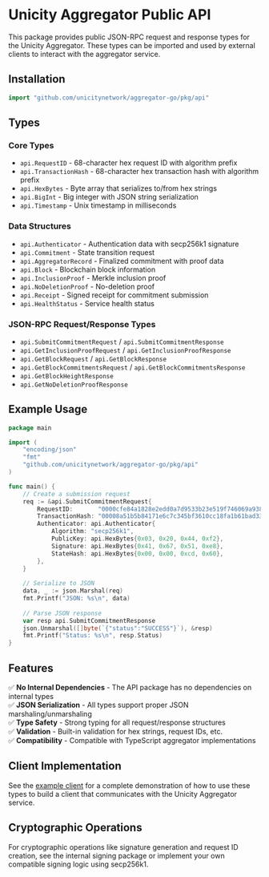 # Unicity Aggregator Public API

This package provides public JSON-RPC request and response types for the Unicity Aggregator. These types can be imported and used by external clients to interact with the aggregator service.

## Installation

```go
import "github.com/unicitynetwork/aggregator-go/pkg/api"
```

## Types

### Core Types
- `api.RequestID` - 68-character hex request ID with algorithm prefix
- `api.TransactionHash` - 68-character hex transaction hash with algorithm prefix  
- `api.HexBytes` - Byte array that serializes to/from hex strings
- `api.BigInt` - Big integer with JSON string serialization
- `api.Timestamp` - Unix timestamp in milliseconds

### Data Structures
- `api.Authenticator` - Authentication data with secp256k1 signature
- `api.Commitment` - State transition request
- `api.AggregatorRecord` - Finalized commitment with proof data
- `api.Block` - Blockchain block information
- `api.InclusionProof` - Merkle inclusion proof
- `api.NoDeletionProof` - No-deletion proof
- `api.Receipt` - Signed receipt for commitment submission
- `api.HealthStatus` - Service health status

### JSON-RPC Request/Response Types
- `api.SubmitCommitmentRequest` / `api.SubmitCommitmentResponse`
- `api.GetInclusionProofRequest` / `api.GetInclusionProofResponse`
- `api.GetBlockRequest` / `api.GetBlockResponse`
- `api.GetBlockCommitmentsRequest` / `api.GetBlockCommitmentsResponse`
- `api.GetBlockHeightResponse`
- `api.GetNoDeletionProofResponse`

## Example Usage

```go
package main

import (
    "encoding/json"
    "fmt"
    "github.com/unicitynetwork/aggregator-go/pkg/api"
)

func main() {
    // Create a submission request
    req := &api.SubmitCommitmentRequest{
        RequestID:       "0000cfe84a1828e2edd0a7d9533b23e519f746069a938d549a150e07e14dc0f9cf00",
        TransactionHash: "00008a51b5b84171e6c7c345bf3610cc18fa1b61bad33908e1522520c001b0e7fd1d",
        Authenticator: api.Authenticator{
            Algorithm: "secp256k1",
            PublicKey: api.HexBytes{0x03, 0x20, 0x44, 0xf2},
            Signature: api.HexBytes{0x41, 0x67, 0x51, 0xe8},
            StateHash: api.HexBytes{0x00, 0x00, 0xcd, 0x60},
        },
    }
    
    // Serialize to JSON
    data, _ := json.Marshal(req)
    fmt.Printf("JSON: %s\n", data)
    
    // Parse JSON response
    var resp api.SubmitCommitmentResponse
    json.Unmarshal([]byte(`{"status":"SUCCESS"}`), &resp)
    fmt.Printf("Status: %s\n", resp.Status)
}
```

## Features

✅ **No Internal Dependencies** - The API package has no dependencies on internal types  
✅ **JSON Serialization** - All types support proper JSON marshaling/unmarshaling  
✅ **Type Safety** - Strong typing for all request/response structures  
✅ **Validation** - Built-in validation for hex strings, request IDs, etc.  
✅ **Compatibility** - Compatible with TypeScript aggregator implementations  

## Client Implementation

See the [example client](../../examples/client/main.go) for a complete demonstration of how to use these types to build a client that communicates with the Unicity Aggregator service.

## Cryptographic Operations

For cryptographic operations like signature generation and request ID creation, see the internal signing package or implement your own compatible signing logic using secp256k1.